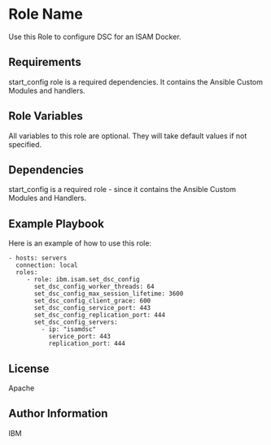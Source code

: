Role Name
=========

Use this Role to configure DSC for an ISAM Docker.

Requirements
------------

start_config role is a required dependencies. It contains the Ansible Custom Modules and handlers.

Role Variables
--------------

All variables to this role are optional. They will take default values if not specified.

Dependencies
------------

start_config is a required role - since it contains the Ansible Custom Modules and Handlers.

Example Playbook
----------------

Here is an example of how to use this role:

    - hosts: servers
      connection: local
      roles:
         - role: ibm.isam.set_dsc_config
           set_dsc_config_worker_threads: 64
           set_dsc_config_max_session_lifetime: 3600
           set_dsc_config_client_grace: 600
           set_dsc_config_service_port: 443
           set_dsc_config_replication_port: 444
           set_dsc_config_servers:
             - ip: "isamdsc"
               service_port: 443
               replication_port: 444


License
-------

Apache

Author Information
------------------

IBM
